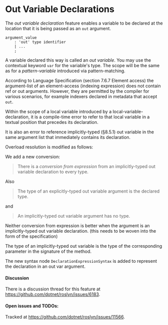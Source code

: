 Out Variable Declarations
=========================

The *out variable declaration* feature enables a variable to be declared at the location that it is being passed as an `out` argument.

```antlr
argument_value
    : 'out' type identifier
    | ...
    ;
```

A variable declared this way is called an *out variable*. 
You may use the contextual keyword `var` for the variable's type.
The scope will be the same as for a *pattern-variable* introduced via pattern-matching.

According to Language Specification (section 7.6.7 Element access)
the argument-list of an element-access (indexing expression)
does not contain ref or out arguments.
However, they are permitted by the compiler for various scenarios, for example indexers
declared in metadata that accept `out`.

Within the scope of a local variable introduced by a local-variable-declaration, 
it is a compile-time error to refer to that local variable in a textual position 
that precedes its declaration. 

It is also an error to reference implicitly-typed (§8.5.1) out variable in the same argument list that immediately 
contains its declaration.

Overload resolution is modified as follows:

We add a new conversion:

> There is a *conversion from expression* from an implicitly-typed out variable declaration to every type.

Also

> The type of an explicitly-typed out variable argument is the declared type.

and

> An implicitly-typed out variable argument has no type.

Neither conversion from expression is better when the argument is an implicitly-typed out variable declaration. (this needs to be woven into the form of the specification) 

The type of an implicitly-typed out variable is the type of the corresponding parameter in the signature of the method.

The new syntax node `DeclarationExpressionSyntax` is added to represent the declaration in an out var argument.

#### Discussion

There is a discussion thread for this feature at https://github.com/dotnet/roslyn/issues/6183.

#### Open issues and TODOs:

Tracked at https://github.com/dotnet/roslyn/issues/11566.
